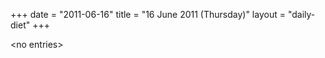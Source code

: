 +++
date = "2011-06-16"
title = "16 June 2011 (Thursday)"
layout = "daily-diet"
+++

<p>&lt;no entries&gt;</p>